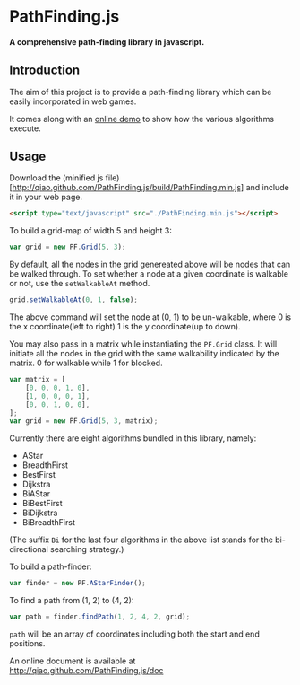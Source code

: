PathFinding.js
==============
#### A comprehensive path-finding library in javascript. ####

## Introduction ##

The aim of this project is to provide a path-finding library which can be easily incorporated in web games. 

It comes along with an [online demo](http://qiao.github.com/PathFinding.js/visual) to show how the various algorithms execute.

## Usage ##

Download the (minified js file)[http://qiao.github.com/PathFinding.js/build/PathFinding.min.js] and include it in your web page.

```html
<script type="text/javascript" src="./PathFinding.min.js"></script>
```

To build a grid-map of width 5 and height 3:

```javascript
var grid = new PF.Grid(5, 3); 
```

By default, all the nodes in the grid genereated above will be nodes that can be walked through.
To set whether a node at a given coordinate is walkable or not, use the `setWalkableAt` method.

```javascript
grid.setWalkableAt(0, 1, false);
```

The above command will set the node at (0, 1) to be un-walkable, where 0 is the x coordinate(left to right)
1 is the y coordinate(up to down).

You may also pass in a matrix while instantiating the `PF.Grid` class.
It will initiate all the nodes in the grid with the same walkability indicated by the matrix.
0 for walkable while 1 for blocked.

```javascript
var matrix = [
    [0, 0, 0, 1, 0],
    [1, 0, 0, 0, 1],
    [0, 0, 1, 0, 0],
];
var grid = new PF.Grid(5, 3, matrix);
```

Currently there are eight algorithms bundled in this library, namely:

*  AStar
*  BreadthFirst
*  BestFirst
*  Dijkstra
*  BiAStar
*  BiBestFirst
*  BiDijkstra
*  BiBreadthFirst

(The suffix `Bi` for the last four algorithms in the above list stands for the bi-directional searching strategy.)

To build a path-finder:

```javascript
var finder = new PF.AStarFinder();
```

To find a path from (1, 2) to (4, 2):

```javascript
var path = finder.findPath(1, 2, 4, 2, grid);
```

`path` will be an array of coordinates including both the start and end positions.


An online document is available at http://qiao.github.com/PathFinding.js/doc
